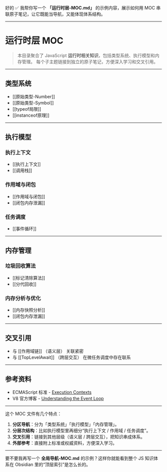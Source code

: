 好的 ✅
我帮你写一个 **「运行时层-MOC.md」** 的示例内容，展示如何用 MOC 串联原子笔记，让它既能当导航，又能体现体系结构。

---

# 运行时层 MOC

> 本目录聚合了 JavaScript **运行时相关知识**，包括类型系统、执行模型和内存管理。
> 每个子主题链接到独立的原子笔记，方便深入学习和交叉引用。

---

## 类型系统

* [[原始类型-Number]]
* [[原始类型-Symbol]]
* [[typeof局限]]
* [[instanceof原理]]

---

## 执行模型

### 执行上下文

* [[执行上下文]]
* [[调用栈]]

### 作用域与闭包

* [[作用域与闭包]]
* [[闭包内存泄漏]]

### 任务调度

* [[事件循环]]

---

## 内存管理

### 垃圾回收算法

* [[标记清除算法]]
* [[分代回收]]

### 内存分析与优化

* [[内存快照分析]]
* [[闭包内存泄漏]]

---

## 交叉引用

* 与 [[作用域链]] （语义层） 关联紧密
* 与 [[TopLevelAwait]] （跨层交互） 在微任务调度中存在联系

---

## 参考资料

* ECMAScript 标准 - [Execution Contexts](https://tc39.es/ecma262/#sec-execution-contexts)
* V8 官方博客 - [Understanding the Event Loop](https://v8.dev/)

---

这个 MOC 文件有几个特点：

1. **分区导航**：分为「类型系统」「执行模型」「内存管理」。
2. **分层次结构**：比如执行模型里再细分“执行上下文 / 作用域 / 任务调度”。
3. **交叉引用**：链接到其他层级（语义层 / 跨层交互），把知识串成体系。
4. **外部参考**：直接附上标准或权威资料，方便深入学习。

---

要不要我再写一个 **全局导航-MOC.md** 的示例？这样你就能看到整个 JS 知识体系在 Obsidian 里的“顶层索引”是怎么长的。
